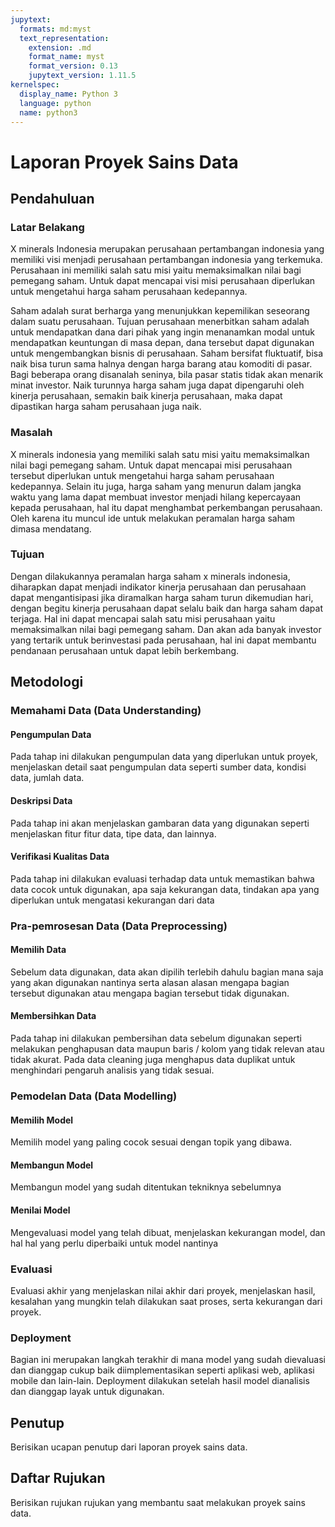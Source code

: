 ```yaml
---
jupytext:
  formats: md:myst
  text_representation:
    extension: .md
    format_name: myst
    format_version: 0.13
    jupytext_version: 1.11.5
kernelspec:
  display_name: Python 3
  language: python
  name: python3
---
```



# Laporan Proyek Sains Data

## Pendahuluan

### Latar Belakang

X minerals Indonesia merupakan perusahaan pertambangan indonesia yang memiliki visi menjadi perusahaan pertambangan indonesia yang terkemuka. Perusahaan ini memiliki salah satu misi yaitu memaksimalkan nilai bagi pemegang saham. Untuk dapat mencapai visi misi perusahaan diperlukan untuk mengetahui harga saham perusahaan kedepannya.

Saham adalah surat berharga yang menunjukkan kepemilikan seseorang dalam suatu perusahaan. Tujuan perusahaan menerbitkan saham adalah untuk mendapatkan dana dari pihak yang ingin menanamkan modal untuk mendapatkan keuntungan di masa depan, dana tersebut dapat digunakan untuk mengembangkan bisnis di perusahaan. Saham bersifat fluktuatif, bisa naik bisa turun sama halnya dengan harga barang atau komoditi di pasar. Bagi beberapa orang disanalah seninya, bila pasar statis tidak akan menarik minat investor. Naik turunnya harga saham juga dapat dipengaruhi oleh kinerja perusahaan, semakin baik kinerja perusahaan, maka dapat dipastikan harga saham perusahaan juga naik.

### Masalah

X minerals indonesia yang memiliki salah satu misi yaitu memaksimalkan nilai bagi pemegang saham. Untuk dapat mencapai misi perusahaan tersebut diperlukan untuk mengetahui harga saham perusahaan kedepannya. Selain itu juga, harga saham yang menurun dalam jangka waktu yang lama dapat membuat investor menjadi hilang kepercayaan kepada perusahaan, hal itu dapat menghambat perkembangan perusahaan. Oleh karena itu muncul ide untuk melakukan peramalan harga saham dimasa mendatang.

### Tujuan

Dengan dilakukannya peramalan harga saham x minerals indonesia, diharapkan dapat menjadi indikator kinerja perusahaan dan perusahaan dapat mengantisipasi jika diramalkan harga saham turun dikemudian hari, dengan begitu kinerja perusahaan dapat selalu baik dan harga saham dapat terjaga. Hal ini dapat mencapai salah satu misi perusahaan yaitu memaksimalkan nilai bagi pemegang saham. Dan akan ada banyak investor yang tertarik untuk berinvestasi pada perusahaan, hal ini dapat membantu pendanaan perusahaan untuk dapat lebih berkembang.


## Metodologi

### Memahami Data (Data Understanding)

#### Pengumpulan Data

Pada tahap ini dilakukan pengumpulan data yang diperlukan untuk proyek, menjelaskan detail saat pengumpulan data seperti sumber data, kondisi data, jumlah data.

#### Deskripsi Data

Pada tahap ini akan menjelaskan gambaran data yang digunakan seperti menjelaskan fitur fitur data, tipe data, dan lainnya.

#### Verifikasi Kualitas Data

Pada tahap ini dilakukan evaluasi terhadap data untuk memastikan bahwa data cocok untuk digunakan, apa saja kekurangan data, tindakan apa yang diperlukan untuk mengatasi kekurangan dari data

### Pra-pemrosesan Data (Data Preprocessing)

#### Memilih Data

Sebelum data digunakan, data akan dipilih terlebih dahulu bagian mana saja yang akan digunakan nantinya serta alasan alasan mengapa bagian tersebut digunakan atau mengapa bagian tersebut tidak digunakan.

#### Membersihkan Data

Pada tahap ini dilakukan pembersihan data sebelum digunakan seperti melakukan penghapusan data maupun baris / kolom yang tidak relevan atau tidak akurat. Pada data cleaning juga menghapus data duplikat untuk menghindari pengaruh analisis yang tidak sesuai.

### Pemodelan Data (Data Modelling)

#### Memilih Model

Memilih model yang paling cocok sesuai dengan topik yang dibawa.

#### Membangun Model

Membangun model yang sudah ditentukan tekniknya sebelumnya

#### Menilai Model

Mengevaluasi model yang telah dibuat, menjelaskan kekurangan model, dan hal hal yang perlu diperbaiki untuk model nantinya

### Evaluasi

Evaluasi akhir yang menjelaskan nilai akhir dari proyek, menjelaskan hasil, kesalahan yang mungkin telah dilakukan saat proses, serta kekurangan dari proyek.

### Deployment

Bagian ini merupakan langkah terakhir di mana model yang sudah dievaluasi dan dianggap cukup baik diimplementasikan seperti aplikasi web, aplikasi mobile dan lain-lain. Deployment dilakukan setelah hasil model dianalisis dan dianggap layak untuk digunakan.

## Penutup

Berisikan ucapan penutup dari laporan proyek sains data.

## Daftar Rujukan

Berisikan rujukan rujukan yang membantu saat melakukan proyek sains data.
